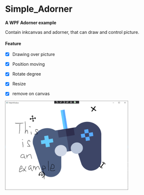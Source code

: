 # Simple_Adorner
**A WPF Adorner example**

Contain inkcanvas and adorner, that can draw and control picture.
#### Feature
- [x] Drawing over picture
- [x] Position moving
- [x] Rotate degree
- [x] Resize
- [x] remove on canvas


<img src="img/show.png" width="400">
